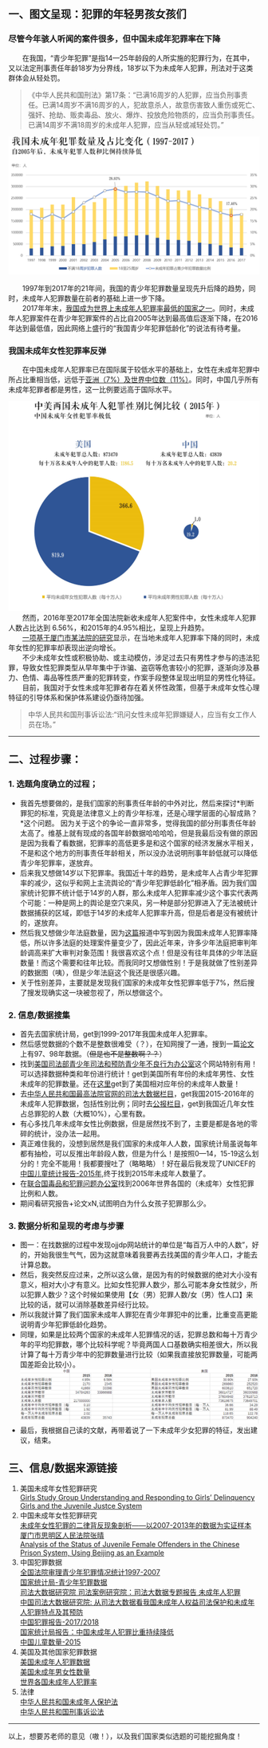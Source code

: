 
## 一、图文呈现：犯罪的年轻男孩女孩们  
### 尽管今年骇人听闻的案件很多，但中国未成年犯罪率在下降  
&emsp;&emsp;在我国，“青少年犯罪”是指14—25年龄段的人所实施的犯罪行为，在其中，又以法定刑事责任年龄18岁为分界线，18岁以下为未成年人犯罪，刑法对于这类群体会从轻处罚。  
> 《中华人民共和国刑法》第17条：“已满16周岁的人犯罪，应当负刑事责任。已满14周岁不满16周岁的人，犯故意杀人，故意伤害致人重伤或死亡、强奸、抢劫、贩卖毒品、放火、爆炸、投放危险物质的，应当负刑事责任。已满14周岁不满18周岁的未成年人犯罪，应当从轻或减轻处罚。”  
    
 ![](https://github.com/Chenyu-Li008/Homework/blob/master/week5/1.1.jpg)  
     
&emsp;&emsp;1997年到2017年的21年间，我国的青少年犯罪数量呈现先升后降的趋势，同时，未成年人犯罪数量在前者的基础上进一步下降。  
&emsp;&emsp;2017年年末，[我国成为世界上未成年人犯罪率最低的国家之一](http://www.chinanews.com/sh/2018/06-01/8527972.shtml)。同时，未成年人犯罪案件在青少年犯罪案件的占比自2005年达到最高值后逐渐下降，在2016年达到最低值，因此网络上盛行的“我国青少年犯罪低龄化”的说法有待考量。    
### 我国未成年女性犯罪率反弹  
&emsp;&emsp;在中国未成年人犯罪率已在国际属于较低水平的基础上，女性在未成年犯罪中所占比重相当低，远低于[亚洲（7%）及世界中位数（11%）](https://www.unodc.org/documents/data-and-analysis/Crime-statistics/International_Statistics_on_Crime_and_Justice.pdf)。同时，中国几乎所有未成年犯罪者都是男性，这一比例要远高于国际水平。  
  
![](https://github.com/Chenyu-Li008/Homework/blob/master/week5/2.1.jpg)  
&emsp;&emsp;然而，2016年至2017年全国法院新收未成年人犯案件中，女性未成年人犯罪人数占比达到 6.56%，和2015年的4.95%相比，呈现上升趋势。  
&emsp;&emsp;[一项基于厦门市某法院的研究](http://www.smcourt.com/flyj/llyt/201511/t20151119_31199.htm)显示，在当地未成年人犯罪率下降的同时，未成年女性的犯罪率却表现出逆向增长。  
&emsp;&emsp;不少未成年女性或积极协助、或主动模仿，涉足过去只有男性才参与的违法犯罪，导致女性犯罪类型从早年集中于诈骗、盗窃等危害较小的犯罪，逐渐向涉及暴力、色情、毒品等性质严重的犯罪转变，作案手段整体呈现出明显的男性化特征。  
&emsp;&emsp;目前，我国对于女性未成年犯罪者存在着关怀性政策，但基于未成年女性心理特征的引导体系和保护体系建设仍亟待加强。  
> 中华人民共和国刑事诉讼法:“讯问女性未成年犯罪嫌疑人，应当有女工作人员在场。”    

*************
## 二、过程步骤：
### 1. 选题角度确立的过程；
+ 我首先想要做的，是我们国家的刑事责任年龄的中外对比，然后来探讨*判断罪犯的标准，究竟是法律意义上的青少年标准，还是心理学层面的心智成熟？*这个问题。
因为关于这个的争论一直非常多，觉得我国的部分刑事责任年龄太高了。维基上就有现成的各国年龄数据哈哈哈哈，但是我最后没有做的原因是因为我看了看数据，犯罪率的高低更多是和这个国家的经济发展水平相关，不是和这个地方的刑事责任年龄相关，所以没办法说明刑事年龄低就可以降低青少年犯罪率，遂放弃。
+ 后来我又想做14岁以下犯罪率。我国近十年的趋势，是未成年人占青少年犯罪率的减少，这似乎和网上主流舆论的“青少年犯罪低龄化”相矛盾。因为我们国家统计犯罪不统计低于14岁的人群，那么未成年人犯罪率减少这个事实代表两个可能：一种是网上的舆论是空穴来风，另一种是部分犯罪进入了无法被统计数据捕获的区域，即低于14岁的未成年人犯罪率升高，但是后者是没有被统计的，遂放弃。
+ 然后我又想做少年法庭数量，因为[这篇](https://m.huanqiu.com/article/9CaKrnK4lys)报道中写到因为我国未成年人犯罪率降低，所以许多法庭的处理案件量变少了，因此近年来，许多少年法庭把审判年龄调高来扩大审判对象范围！我很喜欢这个点！但是没有往年具体的少年法庭数量！而这个需要和往年比较。而我同时又想做性别！于是我就做了性别差异的数据图（咦），但是少年法庭这个我还是很感兴趣。
+ 关于性别差异，主要就是发现我们国家的未成年女性犯罪率低于7%，然后搜了搜发现确实这一块被忽视了，所以想做这个。
### 2. 信息/数据搜集
+ 首先去国家统计局，get到1999-2017年我国未成年人犯罪率。
+ 然后感觉数据的个数不是整数很难受（？），在知网搜了一通，搜到一篇[论文](https://www.1xuezhe.exuezhe.com/Qk/art/416818?dbcode=1&flag=2)上有97、98年数据。（~~但是也不是整数啊？？~~）
+ 找到[美国司法部青少年司法和预防青少年不良行为办公室](www.ojjdp.gov)这个网站特别有用！可以选择数据种类和年份进行统计！get到美国所有年份的未成年男性、女性未成年的犯罪数量。还在[这里](https://www.ojjdp.gov/ojstatbb/ezapop/asp/profile_display.asp)get到了美国相对应年份的未成年人数量！
+ 去[中华人民共和国最高法院官网的司法大数据栏目](http://gongbao.court.gov.cn/ArticleList.html?serial_no=sftj)，get我国2015-2016年的未成年人犯罪数据，包括性别比例；同时去[公报栏目](http://gongbao.court.gov.cn/)，get到我国近几年女性占总罪犯的人数（大概10%），心里有数。
+ 有心多找几年未成年女性比例数据，但是居然找不到了，主要是都是各地的零碎的统计，没办法一起用。
+ 真正难住我的，没想到居然是我们国家的未成年人人数，国家统计局虽说每年都有抽检，可以反推出年龄段人数，但是为什么！是按照0—14，15-19这么划分的！完全不能用！我都要搜吐了（略略略）！好在最后我发现了UNICEF的[中国儿童统计报告-2015年](https://www.unicef.cn/figure-15-total-population-and-child-population-19532015),终于找到2015年未成年人数量了。
+ 在[联合国毒品和犯罪问题办公室](https://www.unodc.org/documents/data-and-analysis/Crime-statistics/International_Statistics_on_Crime_and_Justice.pdf)找到2006年世界各国的（未成年）女性犯罪比例和人数。  
+ 期间看研究报告+论文xN,试图明白为什么女孩子犯罪那么少。  
### 3. 数据分析和呈现的考虑与步骤  
+ 图一：在找数据的过程中发现ojjdp网站统计的单位是“每百万人中的人数”，好的，开始我很生气气，因为这就意味着我要再去找美国的青少年人口，才能去计算总数。
+ 然后，我突然反应过来，之所以这么做，是因为有的时候数据的绝对大小没有意义，相对大小才有意义。比如女性犯罪人数少，那么可能本身女性就少，所以犯罪人数少？这个时候如果使用【女（男）犯罪人数/女（男）性人口】来比较的话，就可以消除基数差异经行比较。
+ 所以我就计算了我们国家未成年人罪犯在青少年罪犯中的比重，比重变高更能说明青少年犯罪低龄化趋势。
+ 同理，如果是比较两个国家的未成年人犯罪情况的话，犯罪总数和每十万青少年的平均犯罪数，哪个比较科学呢？毕竟两国人口基数确实相差很大，所以我计算了每十万青少年中的犯罪数量进行比较（如果我直接放犯罪数量，可能两国差距会比较小）。
![](https://github.com/Chenyu-Li008/Homework/blob/master/week5/3.png)
+ 最后，我根据自己读的文献，再带着说了一下未成年少女犯罪的特征，发出建议，结束。
## 三、信息/数据来源链接
1. 美国未成年女性犯罪研究  
[Girls Study Group Understanding and Responding to Girls’ Delinquency](https://www.ncjrs.gov/pdffiles1/ojjdp/226358.pdf)  
[Girls and the Juvenile Justce System ](https://rights4girls.org/wp-content/uploads/r4g/2016/08/OJJDP-Policy-Guidance-on-Girls.pdf)  
2. 中国未成年女性犯罪研究  
[未成年女性犯罪的二律背反现象剖析——以2007-2013年的数据为实证样本 厦门市思明区人民法院张晴](http://www.smcourt.com/flyj/llyt/201511/t20151119_31199.htm)  
[Analysis of the Status of Juvenile Female Offenders in the
Chinese Prison System, Using Beijing as an Example ](https://wipsymposium.org/wip2/wp-content/uploads/2014/04/he_en.pdf)  
3. 中国犯罪数据  
[全国法院审理青少年犯罪情况统计1997-2007](https://www.1xuezhe.exuezhe.com/Qk/art/416818?dbcode=1&flag=2)  
[国家统计局-青少年犯罪数据]( http://data.stats.gov.cn/easyquery.htm?cn=C01&zb=A0S0P&sj=2018)  
[司法大数据研究院 司法案例研究院：司法大数据专题报告 未成年人犯罪](http://www.court.gov.cn/upload/file/2017/11/30/13/20/20171130132016_65864.pdf)  
[中国司法大数据研究院: 从司法大数据看我国未成年人权益司法保护和未成年人犯罪特点及其预防](http://www.court.gov.cn/upload/file/2018/06/01/10/12/20180601101246_54227.pdf)  
[中国犯罪报告-2017/2018](http://gongbao.court.gov.cn/ArticleList.html?serial_no=sftj)    
[国家统计局报告：中国未成年人犯罪比重持续降低](https://news.sina.com.cn/o/2019-12-06/doc-iihnzahi5721371.shtml0)  
[中国儿童数量-2015]( https://www.unicef.cn/figure-15-total-population-and-child-population-19532015)  
4. 美国及其他国家犯罪数据  
[美国未成年人犯罪数据](https://www.ojjdp.gov/ojstatbb/)  
[美国未成年男女性数量](https://www.ojjdp.gov/ojstatbb/ezapop/asp)  
[世界各国未成年人犯罪率](https://www.unodc.org/documents/data-and-analysis/Crime-statistics/International_Statistics_on_Crime_and_Justice.pdf)  
5. 法律  
[中华人民共和国未成年人保护法](https://duxiaofa.baidu.com/detail?searchType=statute&from=aladdin_28231&originquery=%E4%B8%AD%E5%8D%8E%E4%BA%BA%E6%B0%91%E5%85%B1%E5%92%8C%E5%9B%BD%E6%9C%AA%E6%88%90%E5%B9%B4%E4%BA%BA%E4%BF%9D%E6%8A%A4%E6%B3%95&count=72&cid=0639c1c221f3c543f519b37e6c36c2f4_law)  
[中华人民共和国刑事诉讼法](http://www.xinhuanet.com/politics/2018-10/27/c_1123620821_16.htm)  
*****************
以上，想要苏老师的意见（嗷！），以及我们国家类似选题的可能挖掘角度！
